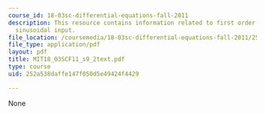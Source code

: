 ```yaml
---
course_id: 18-03sc-differential-equations-fall-2011
description: This resource contains information related to first order response to
  sinusoidal input.
file_location: /coursemedia/18-03sc-differential-equations-fall-2011/252a538daffe147f050d5e49424f4429_MIT18_03SCF11_s9_2text.pdf
file_type: application/pdf
layout: pdf
title: MIT18_03SCF11_s9_2text.pdf
type: course
uid: 252a538daffe147f050d5e49424f4429

---
```

None
